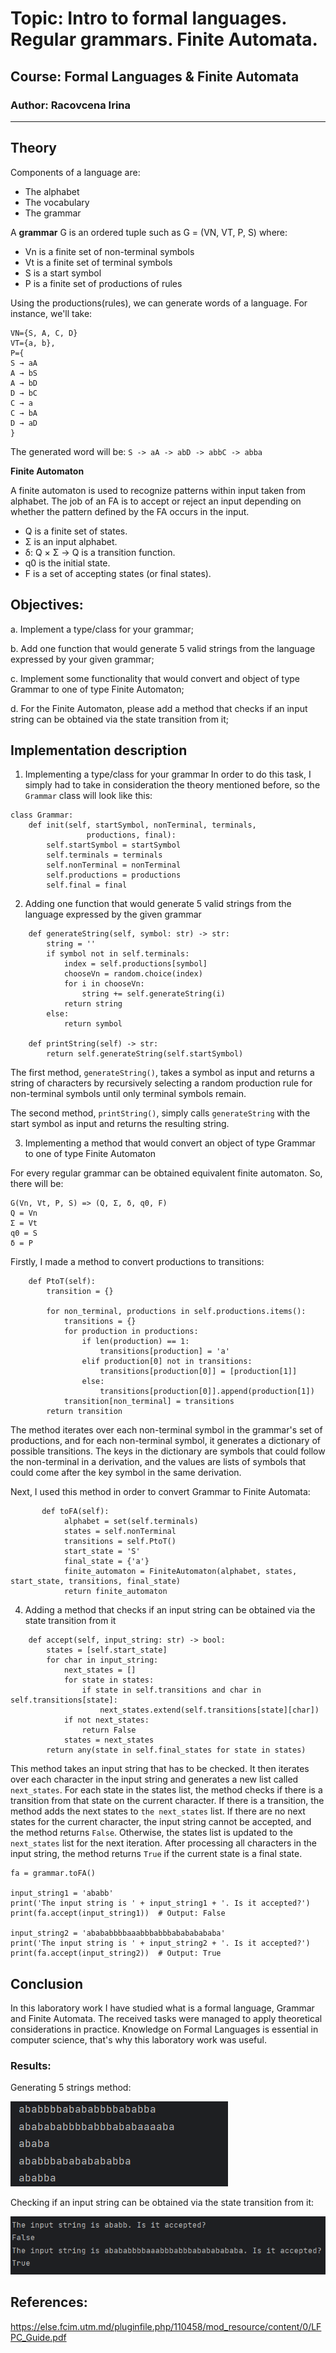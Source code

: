 # Topic: Intro to formal languages. Regular grammars. Finite Automata.
## Course: Formal Languages & Finite Automata
### Author: Racovcena Irina
____
## Theory
Components of a language are:
* The alphabet
* The vocabulary
* The grammar

A **grammar** G is an ordered tuple such as G = (VN, VT, P, S)
where:
* Vn is a finite set of non-terminal symbols
* Vt is a finite set of terminal symbols
* S is a start symbol
* P is a finite set of productions of rules

Using the productions(rules), we can generate words of a language.
For instance, we'll take:
```
VN={S, A, C, D}
VT={a, b},
P={
S → aA     
A → bS    
A → bD   
D → bC    
C → a   
C → bA   
D → aD
}
```
The generated word will be:
`S -> aA -> abD -> abbC -> abba`

**Finite Automaton**

A finite automaton is used to recognize patterns within input taken from alphabet. The job of an FA is to accept or reject an input depending on whether the pattern defined by the FA occurs in the input.
- Q is a finite set of states.
- Σ is an input alphabet.
- δ: Q × Σ → Q is a transition function.
- q0 is the initial state.
- F is a set of accepting states (or final states).


## Objectives:
a. Implement a type/class for your grammar;

b. Add one function that would generate 5 valid strings from the language expressed by your given grammar;

c. Implement some functionality that would convert and object of type Grammar to one of type Finite Automaton;

d. For the Finite Automaton, please add a method that checks if an input string can be obtained via the state transition from it;

## Implementation description
1. Implementing a type/class for your grammar
In order to do this task, I simply had to take in consideration the theory mentioned before, so the `Grammar` class will look like this:
```
class Grammar:
    def init(self, startSymbol, nonTerminal, terminals,
                 productions, final):
        self.startSymbol = startSymbol
        self.terminals = terminals
        self.nonTerminal = nonTerminal
        self.productions = productions
        self.final = final
```
2.  Adding one function that would generate 5 valid strings from the language expressed by the given grammar
```
    def generateString(self, symbol: str) -> str:
        string = ''
        if symbol not in self.terminals:
            index = self.productions[symbol]
            chooseVn = random.choice(index)
            for i in chooseVn:
                string += self.generateString(i)
            return string
        else:
            return symbol

    def printString(self) -> str:
        return self.generateString(self.startSymbol)
```
The first method, `generateString()`, takes a symbol as input and returns a string of characters by recursively selecting a random production rule for non-terminal symbols until only terminal symbols remain.

The second method, `printString()`, simply calls `generateString` with the start symbol as input and returns the resulting string.


3. Implementing a method that would convert an object of type Grammar to one of type Finite Automaton

For every regular grammar can be obtained equivalent finite
automaton. So, there will be:

```
G(Vn, Vt, P, S) => (Q, Σ, δ, q0, F) 
Q = Vn
Σ = Vt
q0 = S
δ = P
```
Firstly, I made a method to convert productions to transitions:
```
    def PtoT(self):
        transition = {}

        for non_terminal, productions in self.productions.items():
            transitions = {}
            for production in productions:
                if len(production) == 1:
                    transitions[production] = 'a'
                elif production[0] not in transitions:
                    transitions[production[0]] = [production[1]]
                else:
                    transitions[production[0]].append(production[1])
            transition[non_terminal] = transitions
        return transition
```
The method iterates over each non-terminal symbol in the grammar's set of productions, and for each non-terminal symbol, it generates a dictionary of possible transitions. The keys in the dictionary are symbols that could follow the non-terminal in a derivation, and the values are lists of symbols that could come after the key symbol in the same derivation.

Next, I used this method in order to convert Grammar to Finite Automata:

```
       def toFA(self):
            alphabet = set(self.terminals)
            states = self.nonTerminal
            transitions = self.PtoT()
            start_state = 'S'
            final_state = {'a'}
            finite_automaton = FiniteAutomaton(alphabet, states, start_state, transitions, final_state)
            return finite_automaton
```
4. Adding a method that checks if an input string can be obtained via the state transition from it
```    
    def accept(self, input_string: str) -> bool:
        states = [self.start_state]
        for char in input_string:
            next_states = []
            for state in states:
                if state in self.transitions and char in self.transitions[state]:
                    next_states.extend(self.transitions[state][char])
            if not next_states:
                return False
            states = next_states
        return any(state in self.final_states for state in states)
```

This method takes an input string that has to be checked. 
It then iterates over each character in the input string and 
generates a new list called `next_states`. For each state in the 
states list, the method checks if there is a transition from 
that state on the current character. If there is a transition, 
the method adds the next states to `the next_states` list. 
If there are no next states for the current character, 
the input string cannot be accepted, and the method 
returns `False`. Otherwise, the states list is updated to 
the `next_states` list for the next iteration.
After processing all characters in the input string, 
the method returns `True` if the current state is a final state.

```
fa = grammar.toFA()

input_string1 = 'ababb'
print('The input string is ' + input_string1 + '. Is it accepted?')
print(fa.accept(input_string1))  # Output: False

input_string2 = 'abababbbbaaabbbabbbabababababa'
print('The input string is ' + input_string2 + '. Is it accepted?')
print(fa.accept(input_string2))  # Output: True
```


## Conclusion
In this laboratory work I have studied what is a formal language, Grammar
and Finite Automata. The received tasks were managed to apply theoretical considerations in practice.
Knowledge on Formal Languages is essential in computer science, that's why this
laboratory work was useful.

### Results:

Generating 5 strings method:

![img_1.png](../images/img_1.png)

Checking if an input string can be obtained via the state transition from it:

![img.png](../images/img.png)


## References:
https://else.fcim.utm.md/pluginfile.php/110458/mod_resource/content/0/LFPC_Guide.pdf
